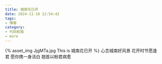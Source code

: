 ```yaml
---
title: 城南花已开
date: 2024-11-18 12:54:42
tags:
- 博客
category:
- 代码和我
- more
---
```

{% asset_img JjgMTa.jpg This is 城南花已开 %}
心念城南好风景
花开时节愿逢君
愿你携一身洁白
翘首以盼君病愈